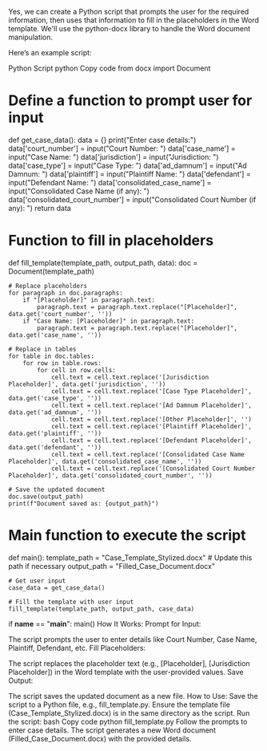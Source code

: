 Yes, we can create a Python script that prompts the user for the required information, then uses that information to fill in the placeholders in the Word template. We'll use the python-docx library to handle the Word document manipulation.

Here’s an example script:

Python Script
python
Copy code
from docx import Document

# Define a function to prompt user for input
def get_case_data():
    data = {}
    print("Enter case details:")
    data['court_number'] = input("Court Number: ")
    data['case_name'] = input("Case Name: ")
    data['jurisdiction'] = input("Jurisdiction: ")
    data['case_type'] = input("Case Type: ")
    data['ad_damnum'] = input("Ad Damnum: ")
    data['plaintiff'] = input("Plaintiff Name: ")
    data['defendant'] = input("Defendant Name: ")
    data['consolidated_case_name'] = input("Consolidated Case Name (if any): ")
    data['consolidated_court_number'] = input("Consolidated Court Number (if any): ")
    return data

# Function to fill in placeholders
def fill_template(template_path, output_path, data):
    doc = Document(template_path)
    
    # Replace placeholders
    for paragraph in doc.paragraphs:
        if "[Placeholder]" in paragraph.text:
            paragraph.text = paragraph.text.replace("[Placeholder]", data.get('court_number', ''))
        if "Case Name: [Placeholder]" in paragraph.text:
            paragraph.text = paragraph.text.replace("[Placeholder]", data.get('case_name', ''))
    
    # Replace in tables
    for table in doc.tables:
        for row in table.rows:
            for cell in row.cells:
                cell.text = cell.text.replace('[Jurisdiction Placeholder]', data.get('jurisdiction', ''))
                cell.text = cell.text.replace('[Case Type Placeholder]', data.get('case_type', ''))
                cell.text = cell.text.replace('[Ad Damnum Placeholder]', data.get('ad_damnum', ''))
                cell.text = cell.text.replace('[Other Placeholder]', '')
                cell.text = cell.text.replace('[Plaintiff Placeholder]', data.get('plaintiff', ''))
                cell.text = cell.text.replace('[Defendant Placeholder]', data.get('defendant', ''))
                cell.text = cell.text.replace('[Consolidated Case Name Placeholder]', data.get('consolidated_case_name', ''))
                cell.text = cell.text.replace('[Consolidated Court Number Placeholder]', data.get('consolidated_court_number', ''))
    
    # Save the updated document
    doc.save(output_path)
    print(f"Document saved as: {output_path}")

# Main function to execute the script
def main():
    template_path = "Case_Template_Stylized.docx"  # Update this path if necessary
    output_path = "Filled_Case_Document.docx"
    
    # Get user input
    case_data = get_case_data()
    
    # Fill the template with user input
    fill_template(template_path, output_path, case_data)

if __name__ == "__main__":
    main()
How It Works:
Prompt for Input:

The script prompts the user to enter details like Court Number, Case Name, Plaintiff, Defendant, etc.
Fill Placeholders:

The script replaces the placeholder text (e.g., [Placeholder], [Jurisdiction Placeholder]) in the Word template with the user-provided values.
Save Output:

The script saves the updated document as a new file.
How to Use:
Save the script to a Python file, e.g., fill_template.py.
Ensure the template file (Case_Template_Stylized.docx) is in the same directory as the script.
Run the script:
bash
Copy code
python fill_template.py
Follow the prompts to enter case details.
The script generates a new Word document (Filled_Case_Document.docx) with the provided details.
